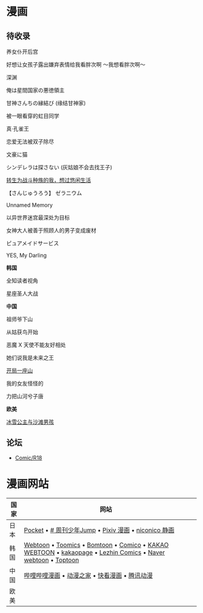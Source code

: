 # 漫画

## 待收录

养女仆开后宫

好想让女孩子露出嫌弃表情给我看胖次啊 ～我想看胖次啊～

深渊

俺は星間国家の悪徳領主

甘神さんちの縁結び (缘结甘神家)

被一眼看穿的虹目同学

真·孔雀王

恋爱无法被双子除尽

文豪に猫 

シンデレラは探さない (灰姑娘不会去找王子)

[转生为战斗种族的我，想过悠闲生活](https://manga.bilibili.com/detail/mc31069)

【さんじゅうろう】 ゼラニウム

Unnamed Memory

以异世界迷宫最深处为目标

女神大人被善于照顾人的男子变成废材

ピュアメイドサービス

YES, My Darling

**韩国**

全知读者视角

星座圣人大战

**中国**

祖师爷下山

从姑获鸟开始

恶魔 X 天使不能友好相处

她们说我是未来之王

[开局一座山](https://space.bilibili.com/451182083/channel/collectiondetail?sid=349612 "开局一座山")

我的女友怪怪的

力把山河兮子唐

**欧美**

[冰雪公主与沙滩男孩](https://www.bilibili.com/video/BV13Z4y1b7cu?spm_id_from=333.999.0.0&vd_source=5bf05843ff6ab5a61fa9a5d950358621)



## 论坛


- [Comic/R18](https://r18.cmz.jp/)


# 漫画网站

| 国家 | 网站                                                                                                                                                                                                                                                                                            |     |
| ---- | ----------------------------------------------------------------------------------------------------------------------------------------------------------------------------------------------------------------------------------------------------------------------------------------------- | --- |
| 日本 |    [Pocket](https://pocket.shonenmagazine.com/) •  [# 周刊少年Jump](https://www.shonenjump.com/j/index.html) • [Pixiv 漫画](https://www.pixiv.net/manga) • [niconico 静画](https://seiga.nicovideo.jp/)                                                                                                                                                                                                                                                                                         |     |
| 韩国 | [Webtoon](https://www.webtoons.com/zh-hant/) • [Toomics](https://toomics.com/sc) • [Bomtoon](https://www.bomtoon.com/) • [Comico](https://www.comico.kr/) • [KAKAO WEBTOON](https://tw.kakaowebtoon.com) • [kakaopage](https://page.kakao.com/main) • [Lezhin Comics](https://www.lezhinus.com) • [Naver webtoon](https://webtoonscorp.com/) • [Toptoon](https://www.toptoon.net/) |     |
| 中国 | [哔哩哔哩漫画](https://manga.bilibili.com/) • [动漫之家](https://www.dmzj.com/) • [快看漫画](https://www.kuaikanmanhua.com/) • [腾讯动漫](https://ac.qq.com/)                                                                                                                                   |     |
| 欧美     |                                                                                                                                                                                                                                                                                                 |     |
